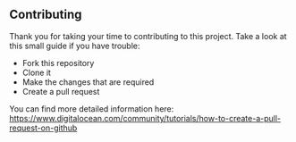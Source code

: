 ## Contributing

Thank you for taking your time to contributing to this project.
Take a look at this small guide if you have trouble:

* Fork this repository
* Clone it
* Make the changes that are required
* Create a pull request

You can find more detailed information here:
https://www.digitalocean.com/community/tutorials/how-to-create-a-pull-request-on-github
